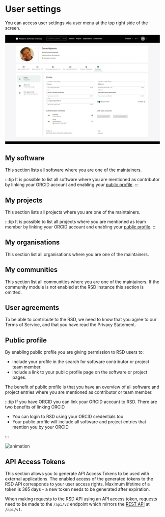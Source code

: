 # User settings

You can access user settings via user menu at the top right side of the screen.

![image](img/user-settings.webp)

## My software

This section lists all software where you are one of the maintainers.

:::tip
It is possible to list all software where you are mentioned as contributor by linking your ORCID account and enabling your [public profile](#public-profile).
:::

## My projects

This section lists all projects where you are one of the maintainers.

:::tip
It is possible to list all projects where you are mentioned as team member by linking your ORCID account and enabling your [public profile](#public-profile).
:::

## My organisations

This section list all organisations where you are one of the maintainers.

## My communities

This section list all communities where you are one of the maintainers.
If the community module is not enabled at the RSD instance this section is omitted.

## User agreements

To be able to contribute to the RSD, we need to know that you agree to our Terms of Service, and that you have read the Privacy Statement.

## Public profile

By enabling public profile you are giving permission to RSD users to:

- include your profile in the search for software contributor or project team member.
- include a link to your public profile page on the software or project pages.

The benefit of public profile is that you have an overview of all software and project entries where you are mentioned as contributor or team member.

:::tip
If you have ORCID you can link your ORCID account to RSD. There are two benefits of linking ORCID

- You can login to RSD using your ORCID credentials too
- Your public profile will include all software and project entries that mention you by your ORCID

:::

![animation](img/user-public-profile.gif)

## API Access Tokens

This section allows you to generate API Access Tokens to be used with external applications. The enabled access of the generated tokens to the RSD API corresponds to your user access rights. Maximum lifetime of a token is 365 days - a new token needs to be generated after expiration.

When making requests to the RSD API using an API access token, requests need to be made to the `/api/v2` endpoint which mirrors the [REST API](/API/rest-api/) at `/api/v1`.  